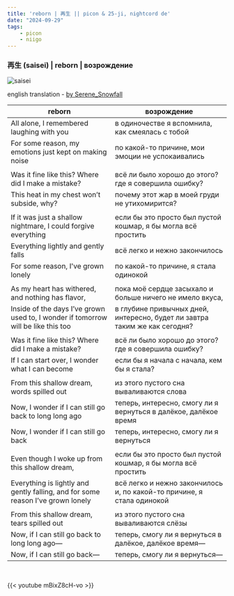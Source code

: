 ```yaml
---
title: 'reborn | 再生 || picon & 25-ji, nightcord de'
date: "2024-09-29"
tags:
    - picon
    - niigo
---
```


### 再生 (saisei) | reborn | возрождение

![saisei](images/niigo/songs/Saisei_Game_Cover.heic)

english translation - [by Serene_Snowfall](https://projectsekai.fandom.com/wiki/Saisei)

reborn | возрождение
--|--
All alone, I remembered laughing with you | в одиночестве я вспомнила, как смеялась с тобой
For some reason, my emotions just kept on making noise | по какой-то причине, мои эмоции не успокаивались
|||
Was it fine like this? Where did I make a mistake? | всё ли было хорошо до этого? где я совершила ошибку?
This heat in my chest won’t subside, why? | почему этот жар в моей груди не утихомирится?
|||
If it was just a shallow nightmare, I could forgive everything | если бы это просто был пустой кошмар, я бы могла всё простить
Everything lightly and gently falls | всё легко и нежно закончилось
For some reason, I've grown lonely | по какой-то причине, я стала одинокой
|||
As my heart has withered, and nothing has flavor, | пока моё сердце засыхало и больше ничего не имело вкуса,
Inside of the days I’ve grown used to, I wonder if tomorrow will be like this too | в глубине привычных дней, интересно, будет ли завтра таким же как сегодня?
|||
Was it fine like this? Where did I make a mistake? | всё ли было хорошо до этого? где я совершила ошибку?
If I can start over, I wonder what I can become | если бы я начала с начала, кем бы я стала?
|||
From this shallow dream, words spilled out | из этого пустого сна вываливаются слова
Now, I wonder if I can still go back to long long ago | теперь, интересно, смогу ли я вернуться в далёкое, далёкое время
Now, I wonder if I can still go back | теперь, интересно, смогу ли я вернуться
|||
Even though I woke up from this shallow dream, | если бы это просто был пустой кошмар, я бы могла всё простить
Everything is lightly and gently falling, and for some reason I’ve grown lonely | всё легко и нежно закончилось и, по какой-то причине, я стала одинокой
|||
From this shallow dream, tears spilled out | из этого пустого сна вываливаются слёзы
Now, if I can still go back to long long ago— | теперь, смогу ли я вернуться в далёкое, далёкое время—
Now, if I can still go back— | теперь, смогу ли я вернуться—

<br>

{{< youtube mBixZ8cH-vo >}}
